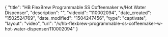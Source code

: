 {
    "title": "HB FlexBrew Programmable SS Coffeemaker w\/Hot Water Dispenser",
    "description": "",
    "videoid": "110002094",
    "date_created": "1502524769",
    "date_modified": "1504247456",
    "type": "captivate",
    "layout": "video",
    "url": "\/v\/hb-flexbrew-programmable-ss-coffeemaker-w-hot-water-dispenser\/110002094"
}